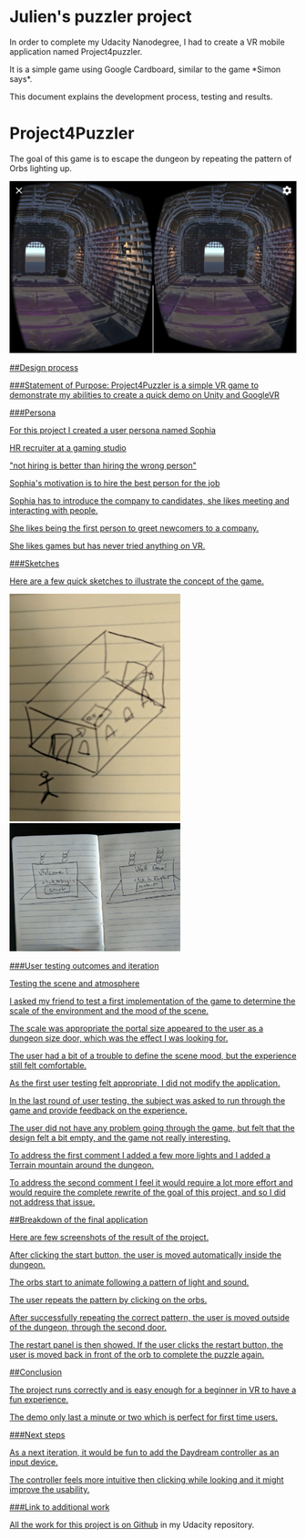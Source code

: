 # Julien's puzzler project

In order to complete my Udacity Nanodegree, I had to create a VR mobile application named Project4puzzler.

It is a simple game using Google Cardboard, similar to the game \*Simon says\*.

This document explains the development process, testing and results.

# Project4Puzzler

The goal of this game is to escape the dungeon by repeating the pattern of Orbs lighting up.

<a href="https://youtu.be/RhPmb2DC6qI" alt="Project4Puzzler Video" target="_blank"><img src="https://github.com/otiasj/udacity/blob/master/VR/p4/docs/img3.png" alt="Project4Puzzler video" width="560">

##Design process

###Statement of Purpose:
Project4Puzzler is a simple VR game to demonstrate my abilities to create a quick demo on Unity and GoogleVR

###Persona

For this project I created a user persona named Sophia

HR recruiter at a gaming studio

&quot;not hiring is better than hiring the wrong person&quot;

Sophia&#39;s motivation is to hire the best person for the job

Sophia has to introduce the company to candidates, she likes meeting and interacting with people.

She likes being the first person to greet newcomers to a company.

She likes games but has never tried anything on VR.

###Sketches

Here are a few quick sketches to illustrate the concept of the game.

<img src="https://github.com/otiasj/udacity/blob/master/VR/p4/docs/img1.jpg" alt="Overall Design Sketch" width="300">
<img src="https://github.com/otiasj/udacity/blob/master/VR/p4/docs/img2.jpg" alt="Overall Design Sketch" width="300">

###User testing outcomes and iteration

Testing the scene and atmosphere

I asked my friend to test a first implementation of the game to determine the scale of the environment and the mood of the scene.

The scale was appropriate the portal size appeared to the user as a dungeon size door, which was the effect I was looking for.

The user had a bit of a trouble to define the scene mood, but the experience still felt comfortable.

As the first user testing felt appropriate, I did not modify the application.

In the last round of user testing, the subject was asked to run through the game and provide feedback on the experience.

The user did not have any problem going through the game, but felt that the design felt a bit empty, and the game not really interesting.

To address the first comment I added a few more lights and I added a Terrain mountain around the dungeon.

To address the second comment I feel it would require a lot more effort and would require the complete rewrite of the goal of this project, and so I did not address that issue.

##Breakdown of the final application

Here are few screenshots of the result of the project.

After clicking the start button, the user is moved automatically inside the dungeon.

The orbs start to animate following a pattern of light and sound.

The user repeats the pattern by clicking on the orbs.

After successfully repeating the correct pattern, the user is moved outside of the dungeon, through the second door.

The restart panel is then showed. If the user clicks the restart button, the user is moved back in front of the orb to complete the puzzle again.

##Conclusion

The project runs correctly and is easy enough for a beginner in VR to have a fun experience.

The demo only last a minute or two which is perfect for first time users.

###Next steps

As a next iteration, it would be fun to add the Daydream controller as an input device.

The controller feels more intuitive then clicking while looking and it might improve the usability.

###Link to additional work

All the work for this project is on [Github](https://github.com/otiasj/udacity/tree/master/VR) in my Udacity repository.
